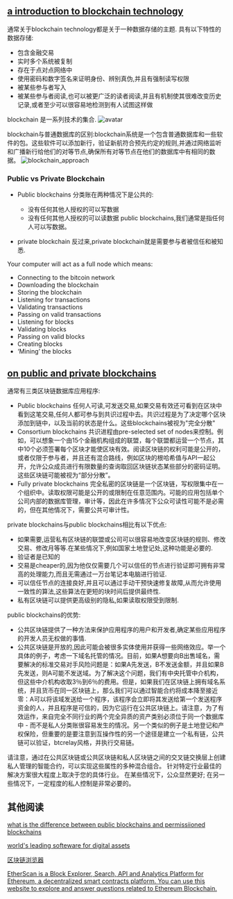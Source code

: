 ## [a introduction to blockchain technology](https://bitsonblocks.net/2015/09/09/a-gentle-introduction-to-blockchain-technology/)
通常关于blockchain technology都是关于一种数据存储的主题.
具有以下特性的数据存储:
- 包含金融交易
- 实时多个系统被复制
- 存在于点对点网络中
- 使用密码和数字签名来证明身份、辨别真伪,并且有强制读写权限
- 被某些参与者写入
- 被某些参与者阅读,也可以被更广泛的读者阅读,并且有机制使其很难改变历史记录,或者至少可以很容易地检测到有人试图这样做

blockchain 是一系列技术的集合.
![avatar](https://bitsonblocks.files.wordpress.com/2015/09/blockchain_bag2.png)

blockchain与普通数据库的区别:blockchain系统是一个包含普通数据库和一些软件的包。这些软件可以添加新行，验证新航符合预先约定的规则,并通过网络监听和广播新行给他们的对等节点,确保所有对等节点在他们的数据库中有相同的数据。
![blockchain_approach](https://bitsonblocks.files.wordpress.com/2015/09/bitcoin_approach.jpg)


### Public vs Private Blockchain
- Public blockchains
分类账在两种情况下是公共的:
  - 没有任何其他人授权的可以写数据
  - 没有任何其他人授权的可以读数据
public blockchains,我们通常是指任何人可以写数据。

- private blockchain
反过来,private blockchain就是需要参与者被信任和被知悉.



Your computer will act as a full node which means:
  - Connecting to the bitcoin network
  - Downloading the blockchain
  - Storing the blockchain
  - Listening for transactions
  - Validating transactions
  - Passing on valid transactions
  - Listening for blocks
  - Validating blocks
  - Passing on valid blocks
  - Creating blocks
  - ‘Mining’ the blocks
  
  
## [on public and private blockchains](https://blog.ethereum.org/2015/08/07/on-public-and-private-blockchains/)  
通常有三类区块链数据库应用程序:
- Public blockchains
任何人可读,可发送交易,如果交易有效还可看到在区块中看到这笔交易,任何人都可参与到共识过程中去。共识过程是为了决定哪个区块添加到链中，以及当前的状态是什么。这些blockchains被视为"完全分散"
- Consortium blockchains
共识进程由pre-selected set of nodes来控制。例如，可以想象一个由15个金融机构组成的联盟，每个联盟都运营一个节点，其中10个必须签署每个区块才能使区块有效。阅读区块链的权利可能是公开的，或者仅限于参与者，并且还有混合路线，例如区块的根哈希值与API一起公开，允许公众成员进行有限数量的查询取回区块链状态某些部分的密码证明。这些区块链可能被视为“部分分散”。
- Fully private blockchains
完全私密的区块链是一个区块链，写权限集中在一个组织中。读取权限可能是公开的或限制在任意范围内。可能的应用包括单个公司内部的数据库管理，审计等，因此在许多情况下公众可读性可能不是必需的，但在其他情况下，需要公共可审计性。

private blockchains与public blockchains相比有以下优点:
- 如果需要,运营私有区块链的联盟或公司可以很容易地改变区块链的规则、修改交易、修改月等等.在某些情况下,例如国家土地登记处,这种功能是必要的.
- 验证者是已知的
- 交易是cheaper的,因为他仅仅需要几个可以信任的节点进行验证即可拥有非常高的处理能力,而且无需通过一万台笔记本电脑进行验证.
- 可以信任节点的连接良好,并且可以通过手动干预快速修复故障,从而允许使用一致性的算法,这些算法在更短的块时间后提供最终性.
- 私有区块链可以提供更高级别的隐私,如果读取权限受到限制.


public blockchains的优势:
- 公共区块链提供了一种方法来保护应用程序的用户和开发者,确定某些应用程序的开发人员无权做的事情.
- 公共区块链是开放的,因此可能会被很多实体使用并获得一些网络效应。举一个具体的例子，考虑一下域名托管的情况。目前，如果A想要向B出售域名，需要解决的标准交易对手风险问题是：如果A先发送，B不发送金额，并且如果B先发送，则A可能不发送域。为了解决这个问题，我们有中央托管中介机构，但这些中介机构收取3％到6％的费用。但是，如果我们在区块链上拥有域名系统，并且货币在同一区块链上，那么我们可以通过智能合约将成本降至接近零：A可以将该域发送给一个程序，该程序会立即将其发送给第一个发送程序资金的人，并且程序是可信的，因为它运行在公共区块链上。请注意，为了有效运作，来自完全不同行业的两个完全异质的资产类别必须位于同一个数据库中 - 而不是私人分类账很容易发生的情况。另一个类似的例子是土地登记和产权保险，但重要的是要注意到互操作性的另一个途径是建立一个私有链，公共链可以验证，btcrelay风格，并执行交易链。

请注意，通过在公共区块链或公共区块链和私人区块链之间的交叉链交换层上创建私人管理的智能合约，可以实现这些属性的多种混合组合。 针对特定行业最佳的解决方案很大程度上取决于您的具体行业。 在某些情况下，公众显然更好; 在另一些情况下，一定程度的私人控制是非常必要的。


## 其他阅读
[what  is the difference between public blockchains and permissiioned blockchains](https://www.coindesk.com/information/what-is-the-difference-between-open-and-permissioned-blockchains/)

[world's leading softeware for digital assets](https://blockchain.info/)

[区块链浏览器](https://blockexplorer.com/)

[EtherScan is a Block Explorer, Search, API and Analytics Platform for Ethereum, a decentralized smart contracts platform. You can use this website to explore and answer questions related to Ethereum Blockchain.](https://etherscan.io/)








